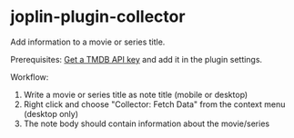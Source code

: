 # joplin-plugin-collector

Add information to a movie or series title.

Prerequisites: [Get a TMDB API key](https://developer.themoviedb.org/docs) and add it in the plugin settings.

Workflow:

1. Write a movie or series title as note title (mobile or desktop)
2. Right click and choose "Collector: Fetch Data" from the context menu (desktop only)
3. The note body should contain information about the movie/series
